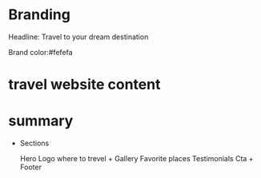 # Branding

Headline: Travel to your dream destination

Brand color:#fefefa

# travel website content

# summary

- Sections

  Hero
  Logo
  where to trevel + Gallery
  Favorite places
  Testimonials
  Cta + Footer
